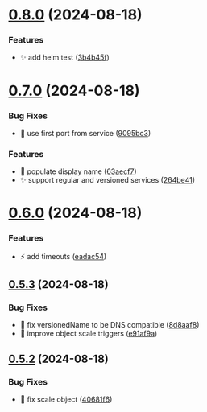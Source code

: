 # [0.8.0](https://github.com/garrygerber/garrygerber.github.io/compare/simple_web-v0.7.0...simple_web-v0.8.0) (2024-08-18)


### Features

* :sparkles: add helm test ([3b4b45f](https://github.com/garrygerber/garrygerber.github.io/commit/3b4b45fafc3b106772c2f43159b017259b9b59d6))



# [0.7.0](https://github.com/garrygerber/garrygerber.github.io/compare/simple_web-v0.6.0...simple_web-v0.7.0) (2024-08-18)


### Bug Fixes

* :bug: use first port from service ([9095bc3](https://github.com/garrygerber/garrygerber.github.io/commit/9095bc316778ab8c2febd78b228adc4dc2bd0a8e))


### Features

* :art: populate display name ([63aecf7](https://github.com/garrygerber/garrygerber.github.io/commit/63aecf76218280f132d596a533a5d64bc99d51d2))
* :sparkles: support regular and versioned services ([264be41](https://github.com/garrygerber/garrygerber.github.io/commit/264be41a3fa21e17b71dec23234e97717e92d5af))



# [0.6.0](https://github.com/garrygerber/garrygerber.github.io/compare/simple_web-v0.5.3...simple_web-v0.6.0) (2024-08-18)


### Features

* :zap: add timeouts ([eadac54](https://github.com/garrygerber/garrygerber.github.io/commit/eadac54370520d0811c2800555b6e0f9f50a1ec2))



## [0.5.3](https://github.com/garrygerber/garrygerber.github.io/compare/simple_web-v0.5.2...simple_web-v0.5.3) (2024-08-18)


### Bug Fixes

* :bug: fix versionedName to be DNS compatible ([8d8aaf8](https://github.com/garrygerber/garrygerber.github.io/commit/8d8aaf8e834ddb5a14e163aeee2263f7d75a3241))
* :bug: improve object scale triggers ([e91af9a](https://github.com/garrygerber/garrygerber.github.io/commit/e91af9aabdd92088d9aaadfd04f3e82988f43772))



## [0.5.2](https://github.com/garrygerber/garrygerber.github.io/compare/simple_web-v0.5.1...simple_web-v0.5.2) (2024-08-18)


### Bug Fixes

* :bug: fix scale object ([40681f6](https://github.com/garrygerber/garrygerber.github.io/commit/40681f61b6ed27c478754c5aa785bc3e4a25407e))



